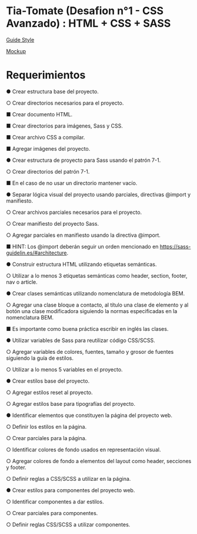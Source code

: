 # Tia-Tomate (Desafion n°1 - CSS Avanzado) : HTML + CSS + SASS

 [Guide Style](https://github.com/atomicblonde89/Tia-Tomate/blob/main/assets/img/tia_tomate_guidestyle.png)
 
 [Mockup](https://github.com/atomicblonde89/Tia-Tomate/blob/main/assets/img/tia_tomate_mockup.png)
 
 # Requerimientos
● Crear estructura base del proyecto.

○ Crear directorios necesarios para el proyecto.

■ Crear documento HTML.

■ Crear directorios para imágenes, Sass y CSS.

■ Crear archivo CSS a compilar.

■ Agregar imágenes del proyecto.

● Crear estructura de proyecto para Sass usando el patrón 7-1.

○ Crear directorios del patrón 7-1.

■ En el caso de no usar un directorio mantener vacío.

● Separar lógica visual del proyecto usando parciales, directivas @import y manifiesto.

○ Crear archivos parciales necesarios para el proyecto.

○ Crear manifiesto del proyecto Sass.

○ Agregar parciales en manifiesto usando la directiva @import.

■ HINT: Los @import deberán seguir un orden mencionado en
https://sass-guidelin.es/#architecture.

● Construir estructura HTML utilizando etiquetas semánticas.

○ Utilizar a lo menos 3 etiquetas semánticas como header, section, footer,
nav o article.

● Crear clases semánticas utilizando nomenclatura de metodología BEM.

○ Agregar una clase bloque a contacto, al título una clase de elemento y al
botón una clase modificadora siguiendo la normas especificadas en la
nomenclatura BEM.

■ Es importante como buena práctica escribir en inglés las clases.

● Utilizar variables de Sass para reutilizar código CSS/SCSS.

○ Agregar variables de colores, fuentes, tamaño y grosor de fuentes siguiendo
la guía de estilos.

○ Utilizar a lo menos 5 variables en el proyecto.

● Crear estilos base del proyecto.

○ Agregar estilos reset al proyecto.

○ Agregar estilos base para tipografías del proyecto.

● Identificar elementos que constituyen la página del proyecto web.

○ Definir los estilos en la página.

○ Crear parciales para la página.

○ Identificar colores de fondo usados en representación visual.

○ Agregar colores de fondo a elementos del layout como header, secciones y
footer.

○ Definir reglas a CSS/SCSS a utilizar en la página.

● Crear estilos para componentes del proyecto web.

○ Identificar componentes a dar estilos.

○ Crear parciales para componentes.

○ Definir reglas CSS/SCSS a utilizar componentes.
